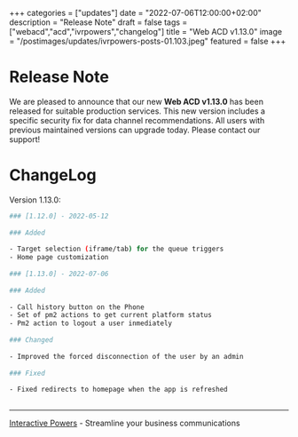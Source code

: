 +++
categories = ["updates"]
date = "2022-07-06T12:00:00+02:00"
description = "Release Note"
draft = false
tags = ["webacd","acd","ivrpowers","changelog"]
title = "Web ACD v1.13.0"
image = "/postimages/updates/ivrpowers-posts-01.103.jpeg"
featured = false
+++

# Release Note

We are pleased to announce that our new **Web ACD v1.13.0** has been released for suitable production services. This new version includes a specific security fix for data channel recommendations.  All users with previous maintained versions can upgrade today. Please contact our support!

# ChangeLog

Version 1.13.0:

```bash
### [1.12.0] - 2022-05-12
​
### Added
​
- Target selection (iframe/tab) for the queue triggers
- Home page customization
​
### [1.13.0] - 2022-07-06
​
### Added
​
- Call history button on the Phone
- Set of pm2 actions to get current platform status
- Pm2 action to logout a user inmediately
​
### Changed
​
- Improved the forced disconnection of the user by an admin
​
### Fixed
​
- Fixed redirects to homepage when the app is refreshed
​
```

---
[Interactive Powers](http://www.ivrpowers.com/) - Streamline your business communications

